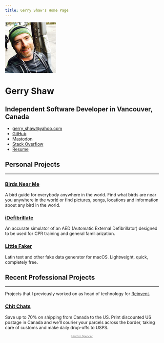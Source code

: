 ```yaml
---
title: Gerry Shaw's Home Page
---
```


<img style="max-width: 33%" src="gerry.jpg" alt="Gerry Shaw">

<hgroup>
  <h1>Gerry Shaw</h1>
  <h2>Independent Software Developer in Vancouver, Canada</h2>
</hgroup>

- [gerry_shaw@yahoo.com](mailto:gerry_shaw@yahoo.com)
- [GitHub](https://github.com/gshaw)
- <a rel="me" href="https://mas.to/@gshaw">Mastodon</a>
- [Stack Overflow](https://stackoverflow.com/users/265940/gerry-shaw)
- [Resume](/resume)

## Personal Projects

---

### [Birds Near Me](https://birdsnearme.com)

A bird guide for everybody anywhere in the world. Find what birds are near you anywhere in the world or find pictures, songs, locations and information about any bird in the world.

### [iDefibrillate](/idefibrillate/)

An accurate simulator of an AED (Automatic External Defibrillator) designed to be used for CPR training and general familiarization.

### [Little Faker](/littlefaker/)

Latin text and other fake data generator for macOS. Lightweight, quick, completely free.

## Recent Professional Projects

---

Projects that I previously worked on as head of technology for [Reinvent](https://reinvent.com).

### [Chit Chats](https://chitchats.com)

Save up to 70% on shipping from Canada to the US. Print discounted US postage in Canada and we’ll courier your parcels across the border, taking care of customs and make daily drop-offs to USPS.

<p style="text-align:center; font-size: 9px">
  <a style="color: #777" href="/spencer">Hint for Spencer</a>
</p>
